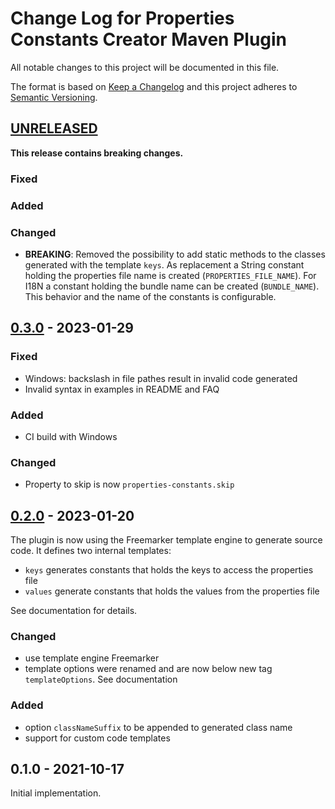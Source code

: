 
# Change Log for Properties Constants Creator Maven Plugin

All notable changes to this project will be documented in this file.

The format is based on [Keep a Changelog](http://keepachangelog.com/en/1.0.0/)
and this project adheres to [Semantic Versioning](http://semver.org/spec/v2.0.0.html).

## [UNRELEASED]

**This release contains breaking changes.**

### Fixed

### Added

### Changed

* **BREAKING**: Removed the possibility to add static methods to the classes
  generated with the template `keys`. As replacement a String constant holding
  the properties file name is created (`PROPERTIES_FILE_NAME`). For I18N a
  constant holding the bundle name can be created (`BUNDLE_NAME`). This behavior
  and the name of the constants is configurable.

## [0.3.0] - 2023-01-29

### Fixed

* Windows: backslash in file pathes result in invalid code generated
* Invalid syntax in examples in README and FAQ

### Added

* CI build with Windows

### Changed

* Property to skip is now `properties-constants.skip`


## [0.2.0] - 2023-01-20

The plugin is now using the Freemarker template engine to generate source
code. It defines two internal templates:

* `keys` generates constants that holds the keys to access the properties file
* `values` generate constants that holds the values from the properties file

See documentation for details.

### Changed

* use template engine Freemarker
* template options were renamed and are now below new tag `templateOptions`. See
  documentation

### Added

* option `classNameSuffix` to be appended to generated class name
* support for custom code templates


## 0.1.0 - 2021-10-17

Initial implementation.



[UNRELEASED]: https://github.com/rakus/properties-constants-maven-plugin/compare/v0.3.0...HEAD
[0.3.0]: https://github.com/rakus/properties-constants-maven-plugin/compare/v0.2.0...v0.3.0
[0.2.0]: https://github.com/rakus/properties-constants-maven-plugin/compare/v0.1.0...v0.2.0

[//]:  vim:ft=markdown:ai:et:ts=4:spelllang=en_us:spell:tw=80
